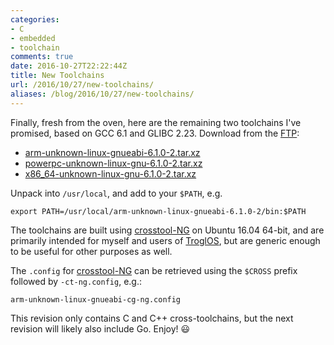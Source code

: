 ```yaml
---
categories:
- C
- embedded
- toolchain
comments: true
date: 2016-10-27T22:22:44Z
title: New Toolchains
url: /2016/10/27/new-toolchains/
aliases: /blog/2016/10/27/new-toolchains/
---
```


Finally, fresh from the oven, here are the remaining two toolchains I've
promised, based on GCC 6.1 and GLIBC 2.23.  Download from the [FTP][0]:

- [arm-unknown-linux-gnueabi-6.1.0-2.tar.xz][0]
- [powerpc-unknown-linux-gnu-6.1.0-2.tar.xz][0]
- [x86_64-unknown-linux-gnu-6.1.0-2.tar.xz][0]

Unpack into `/usr/local`, and add to your `$PATH`, e.g.

    export PATH=/usr/local/arm-unknown-linux-gnueabi-6.1.0-2/bin:$PATH

The toolchains are built using [crosstool-NG][1] on Ubuntu 16.04 64-bit,
and are primarily intended for myself and users of [TroglOS][2], but are
generic enough to be useful for other purposes as well.

The `.config` for [crosstool-NG][1] can be retrieved using the `$CROSS`
prefix followed by `-ct-ng.config`, e.g.:

    arm-unknown-linux-gnueabi-cg-ng.config

This revision only contains C and C++ cross-toolchains, but the next
revision will likely also include Go.  Enjoy! :smiley:

[0]: http://ftp.troglobit.com/pub/Toolchains
[1]: https://github.com/crosstool-ng/crosstool-ng
[2]: https://github.com/troglobit/troglos

<!--
  -- Local Variables:
  -- mode: markdown
  -- End:
  -->
